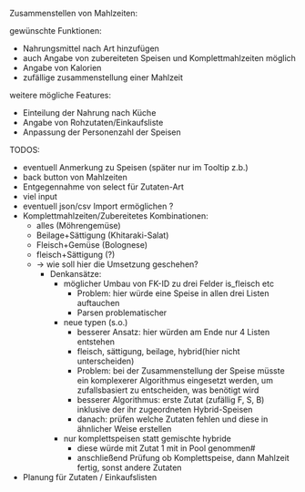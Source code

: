 Zusammenstellen von Mahlzeiten:

gewünschte Funktionen:

* Nahrungsmittel nach Art hinzufügen
* auch Angabe von zubereiteten Speisen und Komplettmahlzeiten möglich
* Angabe von Kalorien
* zufällige zusammenstellung einer Mahlzeit

weitere mögliche Features:
* Einteilung der Nahrung nach Küche
* Angabe von Rohzutaten/Einkaufsliste
* Anpassung der Personenzahl der Speisen


TODOS:
* eventuell Anmerkung zu Speisen (später nur im Tooltip z.b.)
* back button von Mahlzeiten
* Entgegennahme von select für Zutaten-Art
* viel input
* eventuell json/csv Import ermöglichen ?
* Komplettmahlzeiten/Zubereitetes Kombinationen:
  * alles (Möhrengemüse)
  * Beilage+Sättigung (Khitaraki-Salat)
  * Fleisch+Gemüse (Bolognese)
  * fleisch+Sättigung (?)
  * → wie soll hier die Umsetzung geschehen?
    * Denkansätze:
      * möglicher Umbau von FK-ID zu drei Felder is_fleisch etc
        * Problem: hier würde eine Speise in allen drei Listen auftauchen
        * Parsen problematischer
      * neue typen (s.o.)
        * besserer Ansatz: hier würden am Ende nur 4 Listen entstehen
        * fleisch, sättigung, beilage, hybrid(hier nicht unterscheiden)
        * Problem: bei der Zusammenstellung der Speise müsste ein komplexerer Algorithmus eingesetzt werden, um zufallsbasiert zu entscheiden, was benötigt wird
        * besserer Algorithmus: erste Zutat (zufällig F, S, B) inklusive der ihr zugeordneten Hybrid-Speisen
        * danach: prüfen welche Zutaten fehlen und diese in ähnlicher Weise erstellen
      * nur komplettspeisen statt gemischte hybride
        * diese würde mit Zutat 1 mit in Pool genommen#
        * anschließend Prüfung ob Komplettspeise, dann Mahlzeit fertig, sonst andere Zutaten
* Planung für Zutaten / Einkaufslisten
